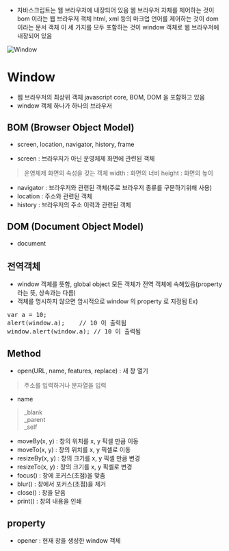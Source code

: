 + 자바스크립트는 웹 브라우저에 내장되어 있음
  웹 브라우저 자체를 제어하는 것이 bom 이라는 웹 브라우저 객체
  html, xml 등의 마크업 언어를 제어하는 것이 dom 이라는 문서 객체
  이 세 가지를 모두 포함하는 것이 window 객체로 웹 브라우저에 내장되어 있음


![Window](https://raw.githubusercontent.com/ELLINM/coding_tutorial/master/Image/%EA%B7%B8%EB%A6%BC1.png)


Window
=======
+ 웹 브라우저의 최상위 객체
  javascript core, BOM, DOM 을 포함하고 있음
+ window 객체 하나가 하나의 브라우저

BOM (Browser Object Model)
-----------
+ screen, location, navigator, history, frame

+ screen : 브라우저가 아닌 운영체제 화면에 관련된 객체
> 운영체제 화면의 속성을 갖는 객체
  width : 화면의 너비
  height : 화면의 높이

+ navigator	: 브라우저와 관련된 객체(주로 브라우저 종류를 구분하기위해 사용)
+ location : 주소와 관련된 객체
+ history : 브라우저의 주소 이력과 관련된 객체

DOM (Document Object Model)
------
+ document


전역객체
---------
+ window 객체를 뜻함, global object 모든 객체가 전역 객체에 속해있음(property라는 뜻, 상속과는 다름)
+ 객체를 명시하지 않으면 암시적으로 window 의 property 로 지정됨
Ex)
<pre>var a = 10;
alert(window.a);	// 10 이 출력됨
window.alert(window.a);	// 10 이 출력됨</pre>

Method
-------
+ open(URL, name, features, replace) : 새 창 열기
> 주소를 입력하거나 문자열을 입력

+ name
> _blank   
  _parent   
  _self

+ moveBy(x, y) : 창의 위치를 x, y 픽셀 만큼 이동
+ moveTo(x, y) : 창의 위치를 x, y 픽셀로 이동
+ resizeBy(x, y) : 창의 크기를 x, y 픽셀 만큼 변경
+ resizeTo(x, y) : 창의 크기를 x, y 픽셀로 변경
+ focus() : 창에 포커스(초점)을 맞춤
+ blur() : 창에서 포커스(초점)을 제거
+ close() : 창을 닫음
+ print() : 창의 내용을 인쇄


property
----------
+ opener : 현재 창을 생성한 window 객체
